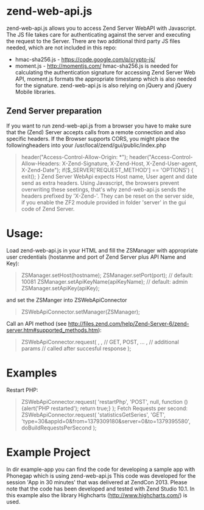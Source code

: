 zend-web-api.js
===============

zend-web-api.js allows you to access Zend Server WebAPI with Javascript. The JS file takes care for authenticating against the server and executing the request to the Server. There are two additional third party JS files needed, which are not included in this repo:
+ hmac-sha256.js - https://code.google.com/p/crypto-js/
+ moment.js - http://momentjs.com/
hmac-sha256.js is needed for calculating the authentication signature for accessing Zend Server Web API, moment.js formats the appropriate timestamp which is also needed for the signature.
zend-web-api.js is also relying on jQuery and jQuery Mobile libraries.
## Zend Server preparation ##
If you want to run zend-web-api.js from a browser you have to make sure that the (Zend) Server accepts calls from a remote connection and also specific headers. If the Browser supports CORS, you might place the followingheaders into your /usr/local/zend/gui/public/index.php 
> header("Access-Control-Allow-Origin: *");
> header("Access-Control-Allow-Headers: X-Zend-Signature, X-Zend-Host, X-Zend-User-agent, X-Zend-Date");
if($_SERVER['REQUEST_METHOD'] == 'OPTIONS') {
    exit();
}
Zend Server WebApi expects Host name, User agent and date send as extra headers. Using Javascript, the browsers prevent overwriting these seetings, that's why zend-web-api.js sends the headers prefixed by 'X-Zend-'. They can be reset on the server side, if you enable the ZF2 module provided in folder 'server' in the gui code of Zend Server.
 
# Usage: #
Load zend-web-api.js in your HTML and fill the ZSManager with appropriate user credentials (hostanme and port of Zend Server plus API Name and Key): 
> ZSManager.setHost(hostname);
> ZSManager.setPort(port); // default: 10081
> ZSManager.setApiKeyName(apiKeyName); // default: admin
> ZSManager.setApiKey(apiKey);
	
and set the ZSManger into ZSWebApiConnector
> ZSWebApiConnector.setManager(ZSManager);

Call an API method (see http://files.zend.com/help/Zend-Server-6/zend-server.htm#supported_methods.htm):
> ZSWebApiConnector.request(
>    <methodName>, 
>    <httpMethod>, // GET, POST, ... 
>    <queryString>, // additional params
>    <callback> // called after succesful response 
>);

# Examples #
Restart PHP:
> ZSWebApiConnector.request(
>    'restartPhp', 
>    'POST', 
>    null, 
>    function () {alert('PHP restarted'); return true;}
> );
Fetch Requests per second:
> ZSWebApiConnector.request(
>    'statisticsGetSeries', 
>    'GET', 
>    'type=30&appId=0&from=1379309180&server=0&to=1379395580', 
>    doBuildRequestsPerSecond
> );
# Example Project #
In dir example-app you can find the code for developing a sample app with Phonegap which is using zend-web-api.js
This code was developed for the session 'App in 30 minutes' that was delivered at ZendCon 2013. Please note that the code has been developed and tested with Zend Studio 10.1. In this example also the library Highcharts (http://www.highcharts.com/) is used.



